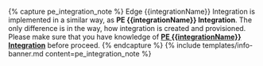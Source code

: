 {% capture pe_integration_note %}
Edge {{integrationName}} Integration is implemented in a similar way, as **PE {{integrationName}} Integration**.
The only difference is in the way, how integration is created and provisioned.
Please make sure that you have knowledge of [**PE {{integrationName}} Integration**](/docs/user-guide/integrations/{{integrationUrl}}/) before proceed.
{% endcapture %}
{% include templates/info-banner.md content=pe_integration_note %}